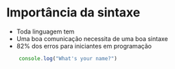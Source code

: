 # Importância da sintaxe

* Toda linguagem tem
* Uma boa comunicação necessita de uma boa sintaxe
* 82% dos erros para iniciantes em programação

````js
    console.log("What's your name?")
````
